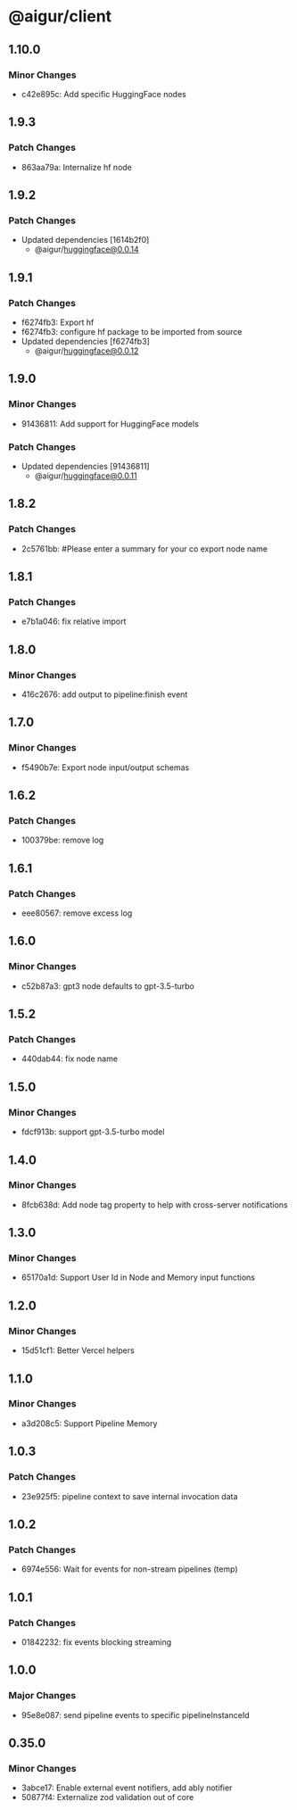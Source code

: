 # @aigur/client

## 1.10.0

### Minor Changes

- c42e895c: Add specific HuggingFace nodes

## 1.9.3

### Patch Changes

- 863aa79a: Internalize hf node

## 1.9.2

### Patch Changes

- Updated dependencies [1614b2f0]
  - @aigur/huggingface@0.0.14

## 1.9.1

### Patch Changes

- f6274fb3: Export hf
- f6274fb3: configure hf package to be imported from source
- Updated dependencies [f6274fb3]
  - @aigur/huggingface@0.0.12

## 1.9.0

### Minor Changes

- 91436811: Add support for HuggingFace models

### Patch Changes

- Updated dependencies [91436811]
  - @aigur/huggingface@0.0.11

## 1.8.2

### Patch Changes

- 2c5761bb: #Please enter a summary for your co
  export node name

## 1.8.1

### Patch Changes

- e7b1a046: fix relative import

## 1.8.0

### Minor Changes

- 416c2676: add output to pipeline:finish event

## 1.7.0

### Minor Changes

- f5490b7e: Export node input/output schemas

## 1.6.2

### Patch Changes

- 100379be: remove log

## 1.6.1

### Patch Changes

- eee80567: remove excess log

## 1.6.0

### Minor Changes

- c52b87a3: gpt3 node defaults to gpt-3.5-turbo

## 1.5.2

### Patch Changes

- 440dab44: fix node name

## 1.5.0

### Minor Changes

- fdcf913b: support gpt-3.5-turbo model

## 1.4.0

### Minor Changes

- 8fcb638d: Add node tag property to help with cross-server notifications

## 1.3.0

### Minor Changes

- 65170a1d: Support User Id in Node and Memory input functions

## 1.2.0

### Minor Changes

- 15d51cf1: Better Vercel helpers

## 1.1.0

### Minor Changes

- a3d208c5: Support Pipeline Memory

## 1.0.3

### Patch Changes

- 23e925f5: pipeline context to save internal invocation data

## 1.0.2

### Patch Changes

- 6974e556: Wait for events for non-stream pipelines (temp)

## 1.0.1

### Patch Changes

- 01842232: fix events blocking streaming

## 1.0.0

### Major Changes

- 95e8e087: send pipeline events to specific pipelineInstanceId

## 0.35.0

### Minor Changes

- 3abce17: Enable external event notifiers, add ably notifier
- 50877f4: Externalize zod validation out of core
